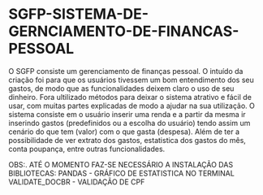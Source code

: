 # SGFP-SISTEMA-DE-GERNCIAMENTO-DE-FINANCAS-PESSOAL
O SGFP consiste um gerenciamento de finanças pessoal. O intuído da criação foi para que os usuários tivessem um bom entendimento dos seu gastos, de modo que as funcionalidades deixem claro o uso de seu dinheiro. Fora ultilizado métodos para deixar o sistema atrativo e fácil de usar, com muitas partes explicadas de modo a ajudar na sua utilização. 
O sistema consiste em o usuário inserir uma renda e a partir da mesma ir inserindo gastos (predefinidos ou a escolha do usuário) tendo assim um cenário do que tem (valor) com o que gasta (despesa). Além de ter a possibilidade de ver extrato dos gastos, estatistica dos gastos do mês, conta poupança, entre outras funcionalidades. 

OBS:. ATÉ O MOMENTO FAZ-SE NECESSÁRIO A INSTALAÇÃO DAS BIBLIOTECAS:
PANDAS - GRÁFICO DE ESTATISTICA NO TERMINAL
VALIDATE_DOCBR - VALIDAÇÃO DE CPF
